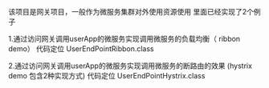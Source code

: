 该项目是网关项目，一般作为微服务集群对外使用资源使用
里面已经实现了2个例子

1.通过访问网关调用userApp的微服务实现调用微服务的负载均衡（ ribbon demo）
代码定位
UserEndPointRibbon.class

2.通过访问网关调用userApp的微服务实现调用微服务的断路由的效果 (hystrix demo 包含2种实现方式)
代码定位 
UserEndPointHystrix.class